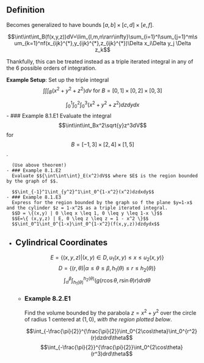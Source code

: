 ## Definition
Becomes generalized to have bounds $[a,b] \times [c,d] \times [e,f]$.

$$\int\int\int_B(f(x,y,z))dV=\lim_{l,m,n\rarr\infty}\sum_{i=1}^l\sum_{j=1}^m\sum_{k=1}^nf(x_{ijk}^{*},y_{ijk}^{*},z_{ijk}^{*})\Delta x_i\Delta y_j \Delta z_k$$

Thankfully, this can be treated instead as a triple iterated integral in any of the 6 possible orders of integration.

**Example Setup**:
Set up the triple integral $$\int\int\int_B(x^2+y^2+z^2)dv\text{ for }B = [0,1]\times[0,2]\times[0,3]$$

$$\int_0^1\int_0^2\int_0^3(x^2+y^2+z^2)dzdydx$$
	- ### Example 8.1.E1
	  Evaluate the integral $$\int\int\int_Bx^2\sqrt{y}z^3dV$$ for $$B = [-1,3]\times[2,4]\times[1,5]$$.
	  
	  (Use above theorem!)
	- ### Example 8.1.E2
	  Evaluate $${\int\int\int}_E(x^2)dV$$ where $E$ is the region bounded by the graph of $$.
	  
	  $$\int_{-1}^1\int_{y^2}^1\int_0^{1-x^2}(x^2)dzdxdy$$
	- ### Example 8.1.E3
	  Express for the region bounded by the graph so f the plane $y=1-x$ and the cylinder $z = 1-x^2$ as a triple iterated integral.
	  $$D = \{(x,y) | 0 \leq x \leq 1, 0 \leq y \leq 1-x \}$$
	  $$E=\{ (x,y,z) | E, 0 \leq z \leq z = 1 - x^2 \}$$
	  $$\int_0^1\int_0^{1-x}\int_0^{1-x^2}(f(x,y,z))dzdydx$$
- ## Cylindrical Coordinates
  $$E=\{(x,y,z) | (x,y) \in D, u_1(x,y) \leq x \leq u_2(x,y)\}$$
  $$D=\{(r,\theta) | \alpha \leq \theta \leq \beta, h_1(\theta) \leq r \leq h_2(\theta)\}$$
  $$\int_\alpha^\beta\int_{h_1(\theta)}^{h_2(\theta)}(g(r\cos\theta,r\sin\theta)r)drd\theta$$
	- ### Example 8.2.E1
	  Find the volume bounded by the parabola $z = x^2 + y^2$ over the circle of radius 1 centered at $(1,0)$, *with the region plotted below*.
	  
	  $$\int_{-\frac{\pi}{2}}^{\frac{\pi}{2}}\int_0^{2\cos\theta}\int_0^{r^2}(r)dzdrd\theta$$
	  $$\int_{-\frac{\pi}{2}}^{\frac{\pi}{2}}\int_0^{2\cos\theta}(r^3)drd\theta$$